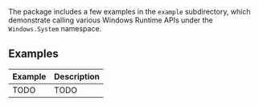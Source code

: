 The package includes a few examples in the `example` subdirectory, which
demonstrate calling various Windows Runtime APIs under the `Windows.System`
namespace.

## Examples

| Example | Description |
| ------- | ----------- |
| TODO    | TODO        |

